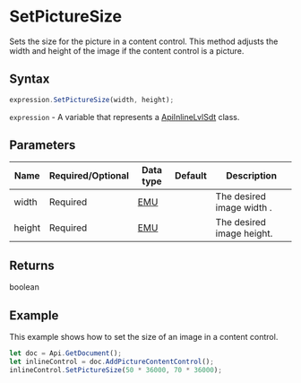 # SetPictureSize

Sets the size for the picture in a content control.
This method adjusts the width and height of the image if the content control is a picture.

## Syntax

```javascript
expression.SetPictureSize(width, height);
```

`expression` - A variable that represents a [ApiInlineLvlSdt](../ApiInlineLvlSdt.md) class.

## Parameters

| **Name** | **Required/Optional** | **Data type** | **Default** | **Description** |
| ------------- | ------------- | ------------- | ------------- | ------------- |
| width | Required | [EMU](../../Enumeration/EMU.md) |  | The desired image width . |
| height | Required | [EMU](../../Enumeration/EMU.md) |  | The desired image height. |

## Returns

boolean

## Example

This example shows how to set the size of an image in a content control.

```javascript editor-docx
let doc = Api.GetDocument();
let inlineControl = doc.AddPictureContentControl();
inlineControl.SetPictureSize(50 * 36000, 70 * 36000);
```
